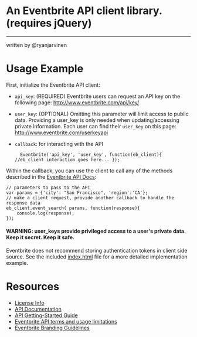 # An Eventbrite API client library. (requires jQuery)
--------------------------------------
written by @ryanjarvinen

# Usage Example #


First, initialize the Eventbrite API client:

* `api_key`: (REQUIRED) Eventbrite users can request an API key on the following page: http://www.eventbrite.com/api/key/
* `user_key`: (OPTIONAL) Omitting this parameter will limit access to public data.  Providing a user_key is only needed when updating/accessing private information.  Each user can find their `user_key` on this page: http://www.eventbrite.com/userkeyapi 
* `callback`: for interacting with the API


        Eventbrite('api_key', 'user_key', function(eb_client){ //eb_client interaction goes here... });

Within the callback, you can use the client to call any of the methods described in the [Eventbrite API Docs](http://developer.eventbrite.com/doc/):

    // parameters to pass to the API
    var params = {'city': "San Francisco", 'region':'CA'};
    // make a client request, provide another callback to handle the response data
    eb_client.event_search( params, function(response){
        console.log(response);
    });

####  WARNING: user_keys provide privileged access to a user's private data.  Keep it secret.  Keep it safe.
Eventbrite does not recommend storing authentication tokens in client side source.  See the included [index.html](https://github.com/ryanjarvinen/Eventbrite.jquery.js/blob/master/index.html) file for a more detailed implementation example.

# Resources #

* <a href="http://creativecommons.org/licenses/by/3.0/">License Info</a>
* <a href="http://developer.eventbrite.com/doc/">API Documentation</a>
* <a href="http://developer.eventbrite.com/doc/getting-started/">API Getting-Started Guide</a>
* <a href="http://developer.eventbrite.com/terms/">Eventbrite API terms and usage limitations</a>
* <a href="http://developer.eventbrite.com/news/branding/">Eventbrite Branding Guidelines</a>

